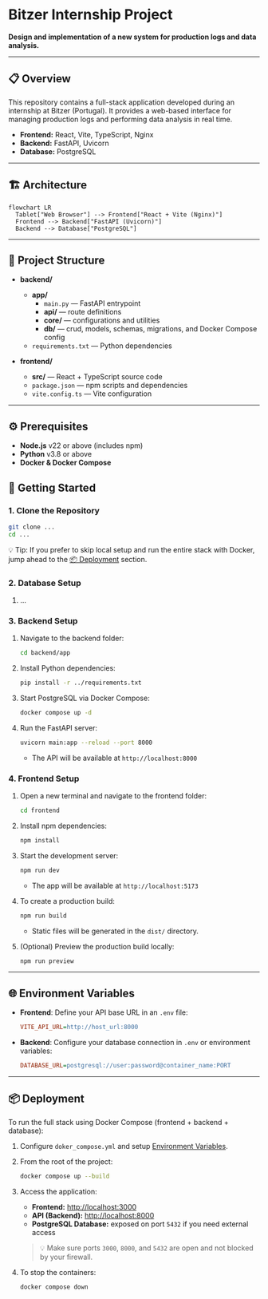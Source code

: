 # Bitzer Internship Project

**Design and implementation of a new system for production logs and data analysis.**

---

## 📋 Overview

This repository contains a full-stack application developed during an internship at Bitzer (Portugal). It provides a web-based interface for managing production logs and performing data analysis in real time.

- **Frontend:** React, Vite, TypeScript, Nginx
- **Backend:** FastAPI, Uvicorn
- **Database:** PostgreSQL

---

## 🏗️ Architecture

```mermaid
flowchart LR
  Tablet["Web Browser"] --> Frontend["React + Vite (Nginx)"]
  Frontend --> Backend["FastAPI (Uvicorn)"]
  Backend --> Database["PostgreSQL"]
```

---

## 📁 Project Structure

- **backend/**

  - **app/**
    - `main.py` — FastAPI entrypoint
    - **api/** — route definitions
    - **core/** — configurations and utilities
    - **db/** — crud, models, schemas, migrations, and Docker Compose config
  - `requirements.txt` — Python dependencies

- **frontend/**
  - **src/** — React + TypeScript source code
  - `package.json` — npm scripts and dependencies
  - `vite.config.ts` — Vite configuration

---

## ⚙️ Prerequisites

- **Node.js** v22 or above (includes npm)
- **Python** v3.8 or above
- **Docker & Docker Compose**

## 🚀 Getting Started

### 1. Clone the Repository

```bash
git clone ...
cd ...
```

💡 Tip: If you prefer to skip local setup and run the entire stack with Docker, jump ahead to the [📦 Deployment](#-deployment) section.

### 2. Database Setup

1. ...

### 3. Backend Setup

1. Navigate to the backend folder:

   ```bash
   cd backend/app
   ```

2. Install Python dependencies:

   ```bash
   pip install -r ../requirements.txt
   ```

3. Start PostgreSQL via Docker Compose:

   ```bash
   docker compose up -d
   ```

4. Run the FastAPI server:

   ```bash
   uvicorn main:app --reload --port 8000
   ```

   - The API will be available at `http://localhost:8000`

### 4. Frontend Setup

1. Open a new terminal and navigate to the frontend folder:

   ```bash
   cd frontend
   ```

2. Install npm dependencies:

   ```bash
   npm install
   ```

3. Start the development server:

   ```bash
   npm run dev
   ```

   - The app will be available at `http://localhost:5173`

4. To create a production build:

   ```bash
   npm run build
   ```

   - Static files will be generated in the `dist/` directory.

5. (Optional) Preview the production build locally:

   ```bash
   npm run preview
   ```

---

## 🌐 Environment Variables

- **Frontend**: Define your API base URL in an `.env` file:

  ```ini
  VITE_API_URL=http://host_url:8000
  ```

- **Backend**: Configure your database connection in `.env` or environment variables:

  ```ini
  DATABASE_URL=postgresql://user:password@container_name:PORT
  ```

---

## 📦 Deployment

To run the full stack using Docker Compose (frontend + backend + database):

1. Configure ``doker_compose.yml`` and setup [Environment Variables](#-environment-variables).

2. From the root of the project:

   ```bash
   docker compose up --build
   ```

3. Access the application:

   - **Frontend:** [http://localhost:3000](http://localhost:3000)
   - **API (Backend):** [http://localhost:8000](http://localhost:8000)
   - **PostgreSQL Database:** exposed on port `5432` if you need external access

   > 💡 Make sure ports `3000`, `8000`, and `5432` are open and not blocked by your firewall.

4. To stop the containers:

   ```bash
   docker compose down
   ```
